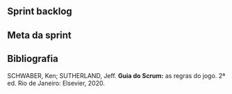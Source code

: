 ## Sprint backlog




## Meta da sprint




## Bibliografia 
SCHWABER, Ken; SUTHERLAND, Jeff. **Guia do Scrum:** as regras do jogo. 2ª ed. Rio de Janeiro: Elsevier, 2020.

